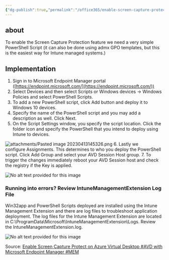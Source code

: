 ```yaml
---
{"dg-publish":true,"permalink":"/office365/enable-screen-capture-protect-on-azure-virtual-desktop-windows365/","tags":["public"],"noteIcon":"1","created":"2023-04-13T14:52:52.216+02:00","updated":"2023-04-13T14:57:47.722+02:00"}
---
```



## about
To enable the Screen Capture Protection feature we need a very simple PowerShell Script (it can also be done using admx GPO templates, but this is the easiest way for Intune managed systems.)

## Implementation
1.  Sign in to Microsoft Endpoint Manager portal ([https://endpoint.microsoft.com/](https://endpoint.microsoft.com/))
2.  Select Devices and then select Scripts or Windows devices -> Windows Policies and select PowerShell Scripts.
3.  To add a new PowerShell script, click Add button and deploy it to Windows 10 devices.
4. Specify the name of the PowerShell script and you may add a description as well. Click Next.
5. On the Script Settings window, you specify the script location. Click the folder icon and specify the PowerShell that you intend to deploy using Intune to devices.

![attachments/Pasted image 20230413145326.png](/img/user/Office365/attachments/Pasted%20image%2020230413145326.png)
6. Lastly we configure Assignments. This determines to who you deploy the PowerShell script. Click Add Group and select your AVD Session Host group.
7. To trigger the changes immediately reboot your AVD Session host and check the registry if the Key is applied.

![No alt text provided for this image](https://media.licdn.com/dms/image/C4E12AQH-M7UU14wyEw/article-inline_image-shrink_1500_2232/0/1624545418284?e=1686787200&v=beta&t=AYzMM9QQy3pFz2-v_pwNVj1845JHiC13-RAMbtDGaqo)
### Running into errors? Review IntuneManagementExtension Log File

Win32app and PowerShell Scripts deployed are installed using the Intune Management Extension and there are log files to troubleshoot application deployment. The log files for the Intune Management Extension are located in C:\ProgramData\Microsoft\IntuneManagementExtension\Logs. Review the IntuneManagementExtension.log.

![No alt text provided for this image](https://media.licdn.com/dms/image/C4E12AQHzPZgZArJ5Ew/article-inline_image-shrink_1500_2232/0/1624545354713?e=1686787200&v=beta&t=AoIQKdu80UG60mXo4BRFhMTe6S3sbRXUnjs6MtaejQ4)

Source: [Enable Screen Capture Protect on Azure Virtual Desktop #AVD with Microsoft Endpoint Manager #MEM](https://www.linkedin.com/pulse/enable-screen-capture-protect-azure-virtual-desktop-avd-baur/)
